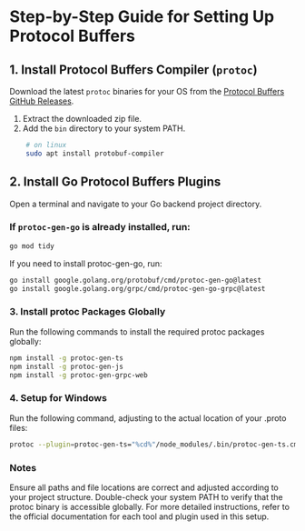 # Step-by-Step Guide for Setting Up Protocol Buffers

## 1. Install Protocol Buffers Compiler (`protoc`)

Download the latest `protoc` binaries for your OS from the [Protocol Buffers GitHub Releases](https://github.com/protocolbuffers/protobuf/releases).

1. Extract the downloaded zip file.
2. Add the `bin` directory to your system PATH.

```sh
    # on linux
    sudo apt install protobuf-compiler
```

## 2. Install Go Protocol Buffers Plugins

Open a terminal and navigate to your Go backend project directory.

### If `protoc-gen-go` is already installed, run:

```sh
go mod tidy
```

If you need to install protoc-gen-go, run:

```sh
go install google.golang.org/protobuf/cmd/protoc-gen-go@latest
go install google.golang.org/grpc/cmd/protoc-gen-go-grpc@latest
```

### 3. Install protoc Packages Globally
Run the following commands to install the required protoc packages globally:

```sh
npm install -g protoc-gen-ts
npm install -g protoc-gen-js
npm install -g protoc-gen-grpc-web
```

### 4. Setup for Windows
Run the following command, adjusting <proto-files-location> to the actual location of your .proto files:

```sh
protoc --plugin=protoc-gen-ts="%cd%"/node_modules/.bin/protoc-gen-ts.cmd --proto_path=../backend/internal/grpc/proto --ts_out=./src/lib/grpc/proto --js_out=import_style=commonjs,binary:./src/lib/grpc/proto --grpc-web_out=import_style=typescript,mode=grpcwebtext:./src/lib/grpc/proto ../backend/internal/grpc/proto/<proto-files-location>

```

### Notes
Ensure all paths and file locations are correct and adjusted according to your project structure.
Double-check your system PATH to verify that the protoc binary is accessible globally.
For more detailed instructions, refer to the official documentation for each tool and plugin used in this setup.

